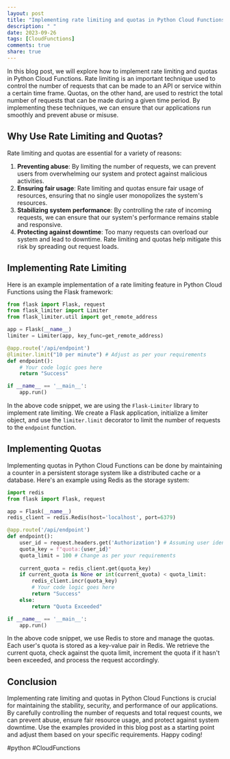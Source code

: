 ```yaml
---
layout: post
title: "Implementing rate limiting and quotas in Python Cloud Functions"
description: " "
date: 2023-09-26
tags: [CloudFunctions]
comments: true
share: true
---
```


In this blog post, we will explore how to implement rate limiting and quotas in Python Cloud Functions. Rate limiting is an important technique used to control the number of requests that can be made to an API or service within a certain time frame. Quotas, on the other hand, are used to restrict the total number of requests that can be made during a given time period. By implementing these techniques, we can ensure that our applications run smoothly and prevent abuse or misuse.

## Why Use Rate Limiting and Quotas?

Rate limiting and quotas are essential for a variety of reasons:

1. **Preventing abuse**: By limiting the number of requests, we can prevent users from overwhelming our system and protect against malicious activities.
2. **Ensuring fair usage**: Rate limiting and quotas ensure fair usage of resources, ensuring that no single user monopolizes the system's resources.
3. **Stabilizing system performance**: By controlling the rate of incoming requests, we can ensure that our system's performance remains stable and responsive.
4. **Protecting against downtime**: Too many requests can overload our system and lead to downtime. Rate limiting and quotas help mitigate this risk by spreading out request loads.

## Implementing Rate Limiting

Here is an example implementation of a rate limiting feature in Python Cloud Functions using the Flask framework:

```python
from flask import Flask, request
from flask_limiter import Limiter
from flask_limiter.util import get_remote_address

app = Flask(__name__)
limiter = Limiter(app, key_func=get_remote_address)

@app.route('/api/endpoint')
@limiter.limit("10 per minute") # Adjust as per your requirements
def endpoint():
    # Your code logic goes here
    return "Success"

if __name__ == '__main__':
    app.run()
```

In the above code snippet, we are using the `Flask-Limiter` library to implement rate limiting. We create a Flask application, initialize a limiter object, and use the `limiter.limit` decorator to limit the number of requests to the `endpoint` function.

## Implementing Quotas

Implementing quotas in Python Cloud Functions can be done by maintaining a counter in a persistent storage system like a distributed cache or a database. Here's an example using Redis as the storage system:

```python
import redis
from flask import Flask, request

app = Flask(__name__)
redis_client = redis.Redis(host='localhost', port=6379)

@app.route('/api/endpoint')
def endpoint():
    user_id = request.headers.get('Authorization') # Assuming user identification through headers
    quota_key = f"quota:{user_id}"
    quota_limit = 100 # Change as per your requirements
    
    current_quota = redis_client.get(quota_key)
    if current_quota is None or int(current_quota) < quota_limit:
        redis_client.incr(quota_key)
        # Your code logic goes here
        return "Success"
    else:
        return "Quota Exceeded"

if __name__ == '__main__':
    app.run()
```

In the above code snippet, we use Redis to store and manage the quotas. Each user's quota is stored as a key-value pair in Redis. We retrieve the current quota, check against the quota limit, increment the quota if it hasn't been exceeded, and process the request accordingly.

## Conclusion

Implementing rate limiting and quotas in Python Cloud Functions is crucial for maintaining the stability, security, and performance of our applications. By carefully controlling the number of requests and total request counts, we can prevent abuse, ensure fair resource usage, and protect against system downtime. Use the examples provided in this blog post as a starting point and adjust them based on your specific requirements. Happy coding!

#python #CloudFunctions